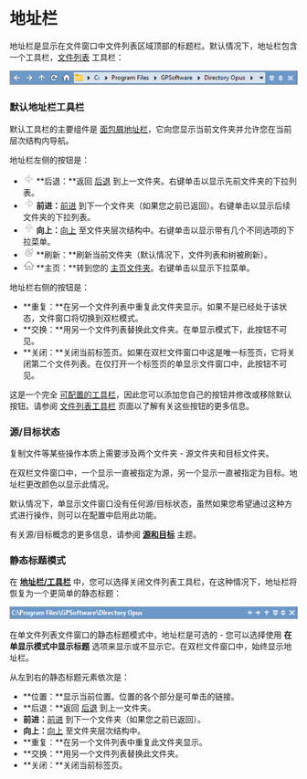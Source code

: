 # 地址栏

地址栏是显示在文件窗口中文件列表区域顶部的标题栏。默认情况下，地址栏包含一个工具栏，[文件列表](../toolbars/the_default_toolbars/file_display_toolbar.zh.md) 工具栏：

![](/Manual/images/media/13/file_display_toolbar.png)

### 默认地址栏工具栏

默认工具栏的主要组件是 [面包屑地址栏](breadcrumbs_location_field.zh.md)，它向您显示当前文件夹并允许您在当前层次结构内导航。

地址栏左侧的按钮是：

- ![](/Manual/images/media/13/location_toolbar_-_back.png) **后退：**返回 [后退](up_forwards_back.zh.md) 到上一文件夹。右键单击以显示先前文件夹的下拉列表。
- ![](/Manual/images/media/13/location_toolbar_-_forward.png) **前进：**[前进](up_forwards_back.zh.md) 到下一个文件夹（如果您之前已返回）。右键单击以显示后续文件夹的下拉列表。
- ![](/Manual/images/media/13/location_toolbar_-_up.png) **向上：**[向上](up_forwards_back.zh.md) 至文件夹层次结构中。右键单击以显示带有几个不同选项的下拉菜单。
- ![](/Manual/images/media/13/location_toolbar_-_refresh.png) **刷新：**刷新当前文件夹（默认情况下，文件列表和树被刷新）。
- ![](/Manual/images/media/13/location_toolbar_-_home.png) **主页：**转到您的 [主页文件夹](home_folder.zh.md)。右键单击以显示下拉菜单。

地址栏右侧的按钮是：

- **重复：**在另一个文件列表中重复此文件夹显示。如果不是已经处于该状态，文件窗口将切换到双栏模式。
- **交换：**用另一个文件列表替换此文件夹。在单显示模式下，此按钮不可见。
- **关闭：**关闭当前标签页。如果在双栏文件窗口中这是唯一标签页，它将关闭第二个文件列表。在仅打开一个标签页的单显示文件窗口中，此按钮不可见。

这是一个完全 [可配置的工具栏](/Manual/customize/creating_your_own_buttons/editing_the_toolbar/README.zh.md)，因此您可以添加您自己的按钮并修改或移除默认按钮。请参阅 [文件列表工具栏](../toolbars/the_default_toolbars/file_display_toolbar.zh.md) 页面以了解有关这些按钮的更多信息。

### 源/目标状态

复制文件等某些操作本质上需要涉及两个文件夹 - 源文件夹和目标文件夹。

在双栏文件窗口中，一个显示一直被指定为源，另一个显示一直被指定为目标。地址栏更改颜色以显示此情况。

默认情况下，单显示文件窗口没有任何源/目标状态，虽然如果您希望通过这种方式进行操作，则可以在配置中启用此功能。

有关源/目标概念的更多信息，请参阅 **[源和目标](../../source_and_destination.zh.md)** 主题。

### 静态标题模式

在 **[地址栏/工具栏](/Manual/preferences/preferences_categories/location_bar/toolbars.zh.md)** 中，您可以选择关闭文件列表工具栏，在这种情况下，地址栏将恢复为一个更简单的静态标题：

![](/Manual/images/media/13/fdb1.png)

在单文件列表文件窗口的静态标题模式中，地址栏是可选的 - 您可以选择使用 **在单显示模式中显示标题** 选项来显示或不显示它。在双栏文件窗口中，始终显示地址栏。

从左到右的静态标题元素依次是：

- **位置：**显示当前位置。位置的各个部分是可单击的链接。
- **后退：**返回 [后退](up_forwards_back.zh.md) 到上一文件夹。
- **前进：**[前进](up_forwards_back.zh.md) 到下一个文件夹（如果您之前已返回）。
- **向上：**[向上](up_forwards_back.zh.md) 至文件夹层次结构中。
- **重复：**在另一个文件列表中重复此文件夹显示。
- **交换：**用另一个文件列表替换此文件夹。
- **关闭：**关闭当前标签页。